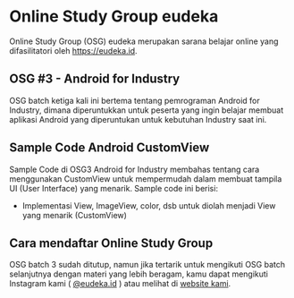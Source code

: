 # Online Study Group eudeka   
Online Study Group (OSG) eudeka merupakan sarana belajar online yang difasilitatori oleh https://eudeka.id.
## OSG #3 - Android for Industry
OSG batch ketiga kali ini bertema tentang pemrograman Android for Industry, dimana diperuntukkan untuk peserta yang ingin belajar membuat aplikasi Android yang diperuntukan untuk kebutuhan Industry saat ini.

## Sample Code Android CustomView
Sample Code di OSG3 Android for Industry membahas tentang cara menggunakan CustomView untuk mempermudah dalam membuat tampila UI (User Interface) yang menarik. Sample code ini berisi:
- Implementasi View, ImageView, color, dsb untuk diolah menjadi View yang menarik (CustomView)

## Cara mendaftar Online Study Group
OSG batch 3 sudah ditutup, namun jika tertarik untuk mengikuti OSG batch selanjutnya dengan materi yang lebih beragam, kamu dapat mengikuti Instagram kami ( [@eudeka.id](https://instagram.com/eudeka.id) ) atau melihat di [website kami](https://eudeka.id/).
